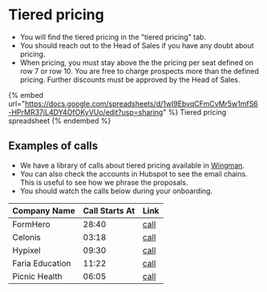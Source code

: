 # Tiered pricing

* You will find the tiered pricing in the "tiered pricing" tab.&#x20;
* You should reach out to the Head of Sales if you have any doubt about pricing.&#x20;
* When pricing, you must stay above the the pricing per seat defined on row 7 or row 10. You are free to charge prospects more than the defined pricing. Further discounts must be approved by the Head of Sales.&#x20;

{% embed url="https://docs.google.com/spreadsheets/d/1wI9EbvqCFmCvMr5w1mfS6-HPrMR37jL4DY4OfOKyVUo/edit?usp=sharing" %}
Tiered pricing spreadsheet
{% endembed %}

## Examples of calls

* We have a library of calls about tiered pricing available in [Wingman](https://app.trywingman.com/gameTapes#null=\&category=Tiered+Pricing).&#x20;
* You can also check the accounts in Hubspot to see the email chains. This is useful to see how we phrase the proposals.&#x20;
* You should watch the calls below during your onboarding.&#x20;

| Company Name    | Call Starts At | Link                                                                                                                                |
| --------------- | -------------- | ----------------------------------------------------------------------------------------------------------------------------------- |
| FormHero        | 28:40          | [call](https://app.trywingman.com/guest/sharedCall/6695d82a-983f-442b-a318-5acef0ff87d1)                                            |
| Celonis         | 03:18          | [call](https://app.trywingman.com/guest/sharedCall/01a9d592-f37c-4acf-a550-9011e8ce9d61)                                            |
| Hypixel         | 09:30          | [call](https://app.trywingman.com/call/1dacf773-0efc-416b-b0a9-b04e014c7418#time=2055.465)                                          |
| Faria Education | 11:22          | [call](https://app.trywingman.com/call/d0c6dbe2-9556-44e8-a768-ddffef720172#30\&query=tiered%20pricing\&type=Transcript)            |
| Picnic Health   | 06:05          | [call](https://app.trywingman.com/call/37bbf5ad-92b0-4b50-bb71-20b1e47ff7b1#16\&query=%22tiered%20pricing%22\&type=TranscriptExact) |

